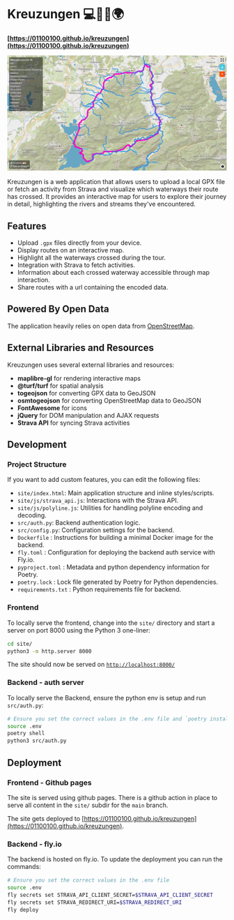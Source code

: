 # Kreuzungen 💻🚴‍♂️🌍

**[https://01100100.github.io/kreuzungen](https://01100100.github.io/kreuzungen)**

![Screenshot](site/img/screenshot.jpg)

Kreuzungen is a web application that allows users to upload a local GPX file or fetch an activity from Strava and visualize which waterways their route has crossed. It provides an interactive map for users to explore their journey in detail, highlighting the rivers and streams they've encountered.

## Features

- Upload `.gpx` files directly from your device.
- Display routes on an interactive map.
- Highlight all the waterways crossed during the tour.
- Integration with Strava to fetch activities.
- Information about each crossed waterway accessible through map interaction.
- Share routes with a url containing the encoded data.

## Powered By Open Data

The application heavily relies on open data from [OpenStreetMap](https://www.openstreetmap.org/about).

## External Libraries and Resources

Kreuzungen uses several external libraries and resources:

- **maplibre-gl** for rendering interactive maps
- **@turf/turf** for spatial analysis
- **togeojson** for converting GPX data to GeoJSON
- **osmtogeojson** for converting OpenStreetMap data to GeoJSON
- **FontAwesome** for icons
- **jQuery** for DOM manipulation and AJAX requests
- **Strava API** for syncing Strava activities

## Development


### Project Structure

If you want to add custom features, you can edit the following files:

- `site/index.html`: Main application structure and inline styles/scripts.
- `site/js/strava_api.js`: Interactions with the Strava API.
- `site/js/polyline.js`: Utilities for handling polyline encoding and decoding.
- `src/auth.py`: Backend authentication logic.
- `src/config.py`: Configuration settings for the backend.
- `Dockerfile` : Instructions for building a minimal Docker image for the backend.
- `fly.toml` : Configuration for deploying the backend auth service with Fly.io.
- `pyproject.toml` : Metadata and python dependency information for Poetry.
- `poetry.lock` : Lock file generated by Poetry for Python dependencies.
- `requirements.txt` : Python requirements file for backend.

### Frontend

To locally serve the frontend, change into the `site/` directory and start a server on port 8000 using the Python 3 one-liner:

```bash
cd site/
python3 -m http.server 8000
```

The site should now be served on [`http://localhost:8000/`](http://localhost:8000/)

### Backend - auth server

To locally serve the Backend, ensure the python env is setup and run `src/auth.py`:

```bash
# Ensure you set the correct values in the .env file and `poetry install` has been done.
source .env
poetry shell
python3 src/auth.py
```

## Deployment

### Frontend - Github pages

The site is served using github pages. There is a github action in place to serve all content in the `site/` subdir for the `main` branch.

The site gets deployed to [https://01100100.github.io/kreuzungen](https://01100100.github.io/kreuzungen).

### Backend - fly.io

The backend is hosted on fly.io. To update the deployment you can run the commands:

```bash
# Ensure you set the correct values in the .env file
source .env
fly secrets set STRAVA_API_CLIENT_SECRET=$STRAVA_API_CLIENT_SECRET
fly secrets set STRAVA_REDIRECT_URI=$STRAVA_REDIRECT_URI
fly deploy
```

